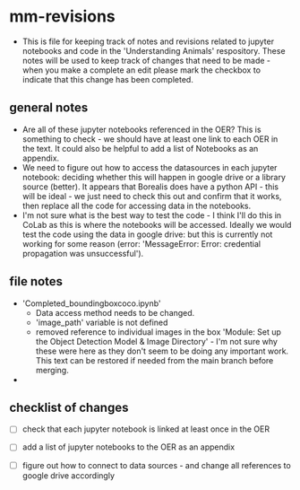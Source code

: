 # mm-revisions

- This is file for keeping track of notes and revisions related to jupyter notebooks and code in the 'Understanding Animals' respository. These notes will be used to keep track of changes that need to be made - when you make a complete an edit please mark the checkbox to indicate that this change has been completed.

## general notes

- Are all of these jupyter notebooks referenced in the OER? This is something to check - we should have at least one link to each OER in the text. It could also be helpful to add a list of Notebooks as an appendix.
- We need to figure out how to access the datasources in each jupyter notebook: deciding whether this will happen in google drive or a library source (better). It appears that Borealis does have a python API - this will be ideal - we just need to check this out and confirm that it works, then replace all the code for accessing data in the notebooks.
- I'm not sure what is the best way to test the code - I think I'll do this in CoLab as this is where the notebooks will be accessed. Ideally we would test the code using the data in google drive: but this is currently not working for some reason (error: 'MessageError: Error: credential propagation was unsuccessful').  

## file notes

- 'Completed_boundingboxcoco.ipynb'
  - Data access method needs to be changed.
  - 'image_path' variable is not defined
  - removed reference to individual images in the box 'Module: Set up the Object Detection Model & Image Directory' - I'm not sure why these were here as they don't seem to be doing any important work. This text can be restored if needed from the main branch before merging.
- 


## checklist of changes

- [ ] check that each jupyter notebook is linked at least once in the OER
- [ ] add a list of jupyter notebooks to the OER as an appendix
- [ ] figure out how to connect to data sources - and change all references to google drive accordingly

